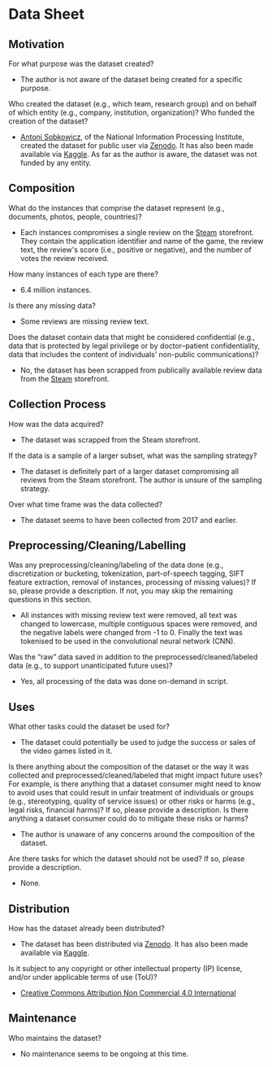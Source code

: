 # Data Sheet

## Motivation

For what purpose was the dataset created?

- The author is not aware of the dataset being created for a specific purpose.

Who created the dataset (e.g., which team, research group) and on behalf of which entity (e.g., company, institution, organization)? Who funded the creation of the dataset?

- [Antoni Sobkowicz](https://zenodo.org/search?q=metadata.creators.person_or_org.name%3A%22Antoni%20Sobkowicz%22&l=list&p=1&s=10&sort=bestmatch), of the National Information Processing Institute, created the dataset for public user via [Zenodo](https://zenodo.org/records/1000885). It has also been made available via [Kaggle](https://www.kaggle.com/datasets/andrewmvd/steam-reviews). As far as the author is aware, the dataset was not funded by any entity.

## Composition

What do the instances that comprise the dataset represent (e.g., documents, photos, people, countries)?

- Each instances compromises a single review on the [Steam](https://store.steampowered.com/) storefront. They contain the application identifier and name of the game, the review text, the review's score (i.e., positive or negative), and the number of votes the review received. 

How many instances of each type are there?

- 6.4 million instances.
  
Is there any missing data?

- Some reviews are missing review text.

Does the dataset contain data that might be considered confidential (e.g., data that is protected by legal privilege or by doctor–patient confidentiality, data that includes the content of individuals’ non-public communications)?

- No, the dataset has been scrapped from publically available review data from the [Steam](https://store.steampowered.com/) storefront.

## Collection Process

How was the data acquired?

- The dataset was scrapped from the Steam storefront.

If the data is a sample of a larger subset, what was the sampling strategy? 

- The dataset is definitely part of a larger dataset compromising all reviews from the Steam storefront. The author is unsure of the sampling strategy.

Over what time frame was the data collected?

- The dataset seems to have been collected from 2017 and earlier.

## Preprocessing/Cleaning/Labelling

Was any preprocessing/cleaning/labeling of the data done (e.g., discretization or bucketing, tokenization, part-of-speech tagging, SIFT feature extraction, removal of instances, processing of missing values)? If so, please provide a description. If not, you may skip the remaining questions in this section.

- All instances with missing review text were removed, all text was changed to lowercase, multiple contiguous spaces were removed, and the negative labels were changed from -1 to 0. Finally the text was tokenised to be used in the convolutional neural network (CNN).

Was the “raw” data saved in addition to the preprocessed/cleaned/labeled data (e.g., to support unanticipated future uses)?

- Yes, all processing of the data was done on-demand in script.
 
## Uses

What other tasks could the dataset be used for?

- The dataset could potentially be used to judge the success or sales of the video games listed in it.

Is there anything about the composition of the dataset or the way it was collected and preprocessed/cleaned/labeled that might impact future uses? For example, is there anything that a dataset consumer might need to know to avoid uses that could result in unfair treatment of individuals or groups (e.g., stereotyping, quality of service issues) or other risks or harms (e.g., legal risks, financial harms)? If so, please provide a description. Is there anything a dataset consumer could do to mitigate these risks or harms? 

- The author is unaware of any concerns around the composition of the dataset.

Are there tasks for which the dataset should not be used? If so, please provide a description.

- None.

## Distribution

How has the dataset already been distributed?

- The dataset has been distributed via [Zenodo](https://zenodo.org/records/1000885). It has also been made available via [Kaggle](https://www.kaggle.com/datasets/andrewmvd/steam-reviews).

Is it subject to any copyright or other intellectual property (IP) license, and/or under applicable terms of use (ToU)?

- [Creative Commons Attribution Non Commercial 4.0 International](https://creativecommons.org/licenses/by-nc/4.0/legalcode)

## Maintenance

Who maintains the dataset?

- No maintenance seems to be ongoing at this time.
